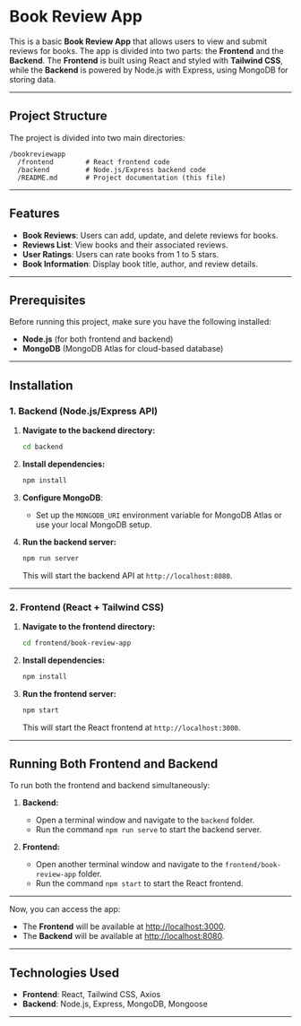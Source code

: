 

# Book Review App

This is a basic **Book Review App** that allows users to view and submit reviews for books. The app is divided into two parts: the **Frontend** and the **Backend**. The **Frontend** is built using React and styled with **Tailwind CSS**, while the **Backend** is powered by Node.js with Express, using MongoDB for storing data.

---

## Project Structure

The project is divided into two main directories:

```
/bookreviewapp
  /frontend        # React frontend code
  /backend         # Node.js/Express backend code
  /README.md       # Project documentation (this file)
```

---

## Features

- **Book Reviews**: Users can add, update, and delete reviews for books.
- **Reviews List**: View books and their associated reviews.
- **User Ratings**: Users can rate books from 1 to 5 stars.
- **Book Information**: Display book title, author, and review details.

---

## Prerequisites

Before running this project, make sure you have the following installed:

- **Node.js** (for both frontend and backend)
- **MongoDB** (MongoDB Atlas for cloud-based database)

---

## Installation

### 1. **Backend (Node.js/Express API)**

1. **Navigate to the backend directory:**
   ```bash
   cd backend
   ```

2. **Install dependencies:**
   ```bash
   npm install
   ```

3. **Configure MongoDB**:
   - Set up the `MONGODB_URI` environment variable for MongoDB Atlas or use your local MongoDB setup.

4. **Run the backend server:**
   ```bash
   npm run server
   ```
   This will start the backend API at `http://localhost:8080`.

---

### 2. **Frontend (React + Tailwind CSS)**

1. **Navigate to the frontend directory:**
   ```bash
   cd frontend/book-review-app
   ```

2. **Install dependencies:**
   ```bash
   npm install
   ```
4. **Run the frontend server:**
   ```bash
   npm start
   ```
   This will start the React frontend at `http://localhost:3000`.

---

## Running Both Frontend and Backend

To run both the frontend and backend simultaneously:

1. **Backend:**
   - Open a terminal window and navigate to the `backend` folder.
   - Run the command `npm run serve` to start the backend server.

2. **Frontend:**
   - Open another terminal window and navigate to the `frontend/book-review-app` folder.
   - Run the command `npm start` to start the React frontend.

---

Now, you can access the app:

- The **Frontend** will be available at [http://localhost:3000](http://localhost:3000).
- The **Backend** will be available at [http://localhost:8080](http://localhost:8080).

---

## Technologies Used

- **Frontend**: React, Tailwind CSS, Axios
- **Backend**: Node.js, Express, MongoDB, Mongoose

---

